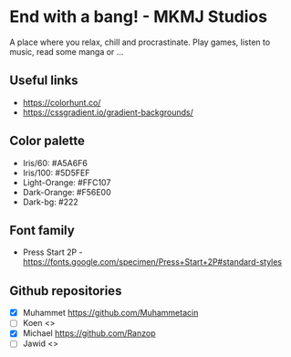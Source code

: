 # End with a bang! - MKMJ Studios

A place where you relax, chill and procrastinate. Play games, listen to music, read some manga or ...

## Useful links

- <https://colorhunt.co/>
- <https://cssgradient.io/gradient-backgrounds/>

## Color palette

- Iris/60: #A5A6F6
- Iris/100: #5D5FEF
- Light-Orange: #FFC107
- Dark-Orange: #F56E00
- Dark-bg: #222

## Font family

- Press Start 2P - <https://fonts.google.com/specimen/Press+Start+2P#standard-styles>

## Github repositories

- [x] Muhammet <https://github.com/Muhammetacin>
- [ ] Koen <>
- [x] Michael <https://github.com/Ranzop>
- [ ] Jawid <>
